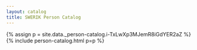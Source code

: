 ```yaml
---
layout: catalog
title: SWERIK Person Catalog
---
```

{% assign p = site.data._person-catalog.i-TxLwXp3MJemR8iGdYER2aZ %}
{% include person-catalog.html p=p %}

